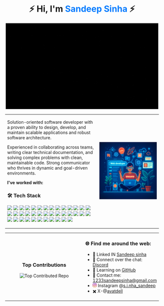 <h1 align="center">
  ⚡ Hi, I'm <span style="color:#007bff;">Sandeep Sinha</span> ⚡
</h1>
<p align="center">
  <img src="./images/first.gif" width="500" alt="" />
</p>

<table>
  <tr>
    <td width="60%">
      
Solution-oriented software developer with a proven ability to design, develop, and maintain scalable applications and robust software architecture.

Experienced in collaborating across teams, writing clear technical documentation, and solving complex problems with clean, maintainable code. Strong communicator who thrives in dynamic and goal-driven environments.



**I've worked with:**

### 🛠 Tech Stack

<p align="left">
  <!-- Languages -->
  <img src="https://img.shields.io/badge/Javascript-F7DF1E?logo=javascript&logoColor=000" />
  <img src="https://img.shields.io/badge/Typescript-3178C6?logo=typescript&logoColor=fff" />
  <img src="https://img.shields.io/badge/C-A8B9CC?logo=c&logoColor=000" />
  <img src="https://img.shields.io/badge/C++-00599C?logo=c%2B%2B&logoColor=fff" />
  <img src="https://img.shields.io/badge/Python-3776AB?logo=python&logoColor=fff" />
  <img src="https://img.shields.io/badge/HTML5-E34F26?logo=html5&logoColor=fff" />
  <img src="https://img.shields.io/badge/CSS3-1572B6?logo=css3&logoColor=fff" />

  <!-- Frontend -->
  <img src="https://img.shields.io/badge/React-20232A?logo=react&logoColor=61DAFB" />
  <img src="https://img.shields.io/badge/Tailwind-06B6D4?logo=tailwindcss&logoColor=fff" />
  <img src="https://img.shields.io/badge/ReactRouter-CA4245?logo=react-router&logoColor=fff" />
  <img src="https://img.shields.io/badge/Redux-764ABC?logo=redux&logoColor=fff" />
  <img src="https://img.shields.io/badge/Vite-646CFF?logo=vite&logoColor=fff" />
  <img src="https://img.shields.io/badge/Bootstrap-7952B3?logo=bootstrap&logoColor=fff" />
  <img src="https://img.shields.io/badge/3js-000000?logo=three.js&logoColor=white" />
  <img src="https://img.shields.io/badge/R3F-000000?logo=three.js&logoColor=white" />
  <img src="https://img.shields.io/badge/EJS-444444?logo=ejs&logoColor=fff" />
  <img src="https://img.shields.io/badge/ReactHookForm-EC5990?logo=reacthookform&logoColor=fff" />

  <!-- Backend / Databases -->
  <img src="https://img.shields.io/badge/Node.js-339933?logo=node.js&logoColor=fff" />
  <img src="https://img.shields.io/badge/Express.js-000000?logo=express&logoColor=fff" />
  <img src="https://img.shields.io/badge/MongoDB-47A248?logo=mongodb&logoColor=fff" />
  <img src="https://img.shields.io/badge/MongoDB%20Atlas-47A248?logo=mongodb&logoColor=white" />
  <img src="https://img.shields.io/badge/MySQL-4479A1?logo=mysql&logoColor=fff" />
  <img src="https://img.shields.io/badge/Firebase-FFCA28?logo=firebase&logoColor=000" />
  <img src="https://img.shields.io/badge/Oracle-F80000?logo=oracle&logoColor=fff" />
  <img src="https://img.shields.io/badge/JWT-000000?logo=jsonwebtokens&logoColor=fff" />
  <img src="https://img.shields.io/badge/Render-46E3B7?logo=render&logoColor=000" />
  <img src="https://img.shields.io/badge/Vercel-000000?logo=vercel&logoColor=fff" />

  <!-- Tools -->
  <img src="https://img.shields.io/badge/Git-F05032?logo=git&logoColor=fff" />
  <img src="https://img.shields.io/badge/GitHub-181717?logo=github&logoColor=fff" />
  <img src="https://img.shields.io/badge/GitLab-FCA121?logo=gitlab&logoColor=fff" />
  <img src="https://img.shields.io/badge/GitHub%20Pages-222222?logo=githubpages&logoColor=white" />
  <img src="https://img.shields.io/badge/Google%20Cloud-4285F4?logo=googlecloud&logoColor=fff" />
  <img src="https://img.shields.io/badge/Netlify-00C7B7?logo=netlify&logoColor=fff" />
  <img src="https://img.shields.io/badge/Postman-FF6C37?logo=postman&logoColor=fff" />
  <img src="https://img.shields.io/badge/ThunderClient-000000?logoColor=white" />
  <img src="https://img.shields.io/badge/Cloudinary-3448C5?logo=cloudinary&logoColor=fff" />
  <img src="https://img.shields.io/badge/Multer-0E8A16?logo=npm&logoColor=fff" />

  <!-- DB Tools -->
  <img src="https://img.shields.io/badge/SQL%20Server%20Mgmt%20Studio-CC2927?logo=microsoftsqlserver&logoColor=fff" />
  <img src="https://img.shields.io/badge/SQL%20Server%20CE-CC2927?logo=microsoftsqlserver&logoColor=fff" />
</p>


</td >
    <td align="center">
      <img src="./images/profile.png" width="300px" />
    </td>
  </tr>
</table>

<table align="center">
  <tr>
    <td width="62%" align="center">
      <h3>Top Contributions</h3>
      <img src="https://github-contributor-stats.vercel.app/api?username=sinhasandeep2006&limit=5&theme=dark&combine_all_yearly_contributions=true" alt="Top Contributed Repo">
    </td>
    <td width="46%">
      <h3>🌐 Find me around the web:</h3>
      <ul>
       <li>🪼 Linked IN <a href="https://linkedin.com/in/sandeep-sinha-full-stack">Sandeep sinha</a></li>
        <li>🕎 Connect over the chat: <a href="https://discord.com/invite/JTXBVvXeTx">Discord</a></li>
        <li>🧠 Learning on <a href="https://github.com/sinhasandeep2006/">GitHub</a></li>
        <li>💬 Contact me: <a href="mailto:1233sandeepsinha@gmail.com">1233sandeepsinha@gmail.com</a></li>
        <li><img src="./images/image.png" width="13px"> Instagram @<a href="https://www.instagram.com/s.i.nha_sandeep?igsh=MXB4azhhM2w4dnpzZQ==">s.i.nha_sandeep</a></li>
        <li>✖️ X-@<a href="https://x.com/avtadell?t=3_9eMboQYgsHZceDuERYXg&s=09">avatdell</a></li>
      </ul>
    </td>
  </tr>
</table>


